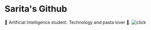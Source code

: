 # Sarita's Github
🤖 Artificial Intelligence student. Technology and pasta lover 🍝.
![click](https://github.com/saracarolina12)
